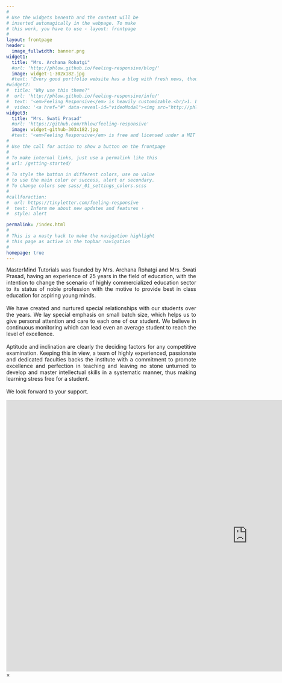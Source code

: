 ```yaml
---
#
# Use the widgets beneath and the content will be
# inserted automagically in the webpage. To make
# this work, you have to use › layout: frontpage
#
layout: frontpage
header:
  image_fullwidth: banner.png
widget1:
  title: "Mrs. Archana Rohatgi"
  #url: 'http://phlow.github.io/feeling-responsive/blog/'
  image: widget-1-302x182.jpg
  #text: 'Every good portfolio website has a blog with fresh news, thoughts and develop&shy;ments of your activities. <em>Feeling Responsive</em> offers you a fully functional blog with an archive page to give readers a quick overview of all your posts.'
#widget2:
#  title: "Why use this theme?"
#  url: 'http://phlow.github.io/feeling-responsive/info/'
#  text: '<em>Feeling Responsive</em> is heavily customizable.<br/>1. Language-Support :)<br/>2. Optimized for speed and it&#39;s responsive.<br/>3. Built on <a href="http://foundation.zurb.com/">Foundation Framework</a>.<br/>4. Seven different Headers.<br/>5. Customizable navigation, footer,...'
#  video: '<a href="#" data-reveal-id="videoModal"><img src="http://phlow.github.io/feeling-responsive/images/start-video-feeling-responsive-302x182.jpg" width="302" height="182" alt=""/></a>'
widget3:
  title: "Mrs. Swati Prasad"
  #url: 'https://github.com/Phlow/feeling-responsive'
  image: widget-github-303x182.jpg
  #text: '<em>Feeling Responsive</em> is free and licensed under a MIT License. Make it your own and start building. Grab the <a href="https://github.com/#Phlow/feeling-responsive/tree/bare-bones-version">Bare-Bones-Version</a> for a fresh start or learn how to use it with the <a href="https://github.com/#Phlow/feeling-responsive/tree/gh-pages">education-version</a> with sample posts and images. Then tell me via Twitter <a href="http://twitter.com/#phlow">@phlow</a>.'
#
# Use the call for action to show a button on the frontpage
#
# To make internal links, just use a permalink like this
# url: /getting-started/
#
# To style the button in different colors, use no value
# to use the main color or success, alert or secondary.
# To change colors see sass/_01_settings_colors.scss
#
#callforaction:
#  url: https://tinyletter.com/feeling-responsive
#  text: Inform me about new updates and features ›
#  style: alert

permalink: /index.html
#
# This is a nasty hack to make the navigation highlight
# this page as active in the topbar navigation
#
homepage: true
---
```

<p align="justify">
		MasterMind Tutorials was founded by Mrs. Archana Rohatgi and Mrs. Swati Prasad, having an experience of 25 years in the field of education, with the intention to change the scenario of highly commercialized education sector to its status of noble profession with the motive to provide best in class education for aspiring young minds.
        <br>
        <br>
        We have created and nurtured special relationships with our students over the years. We lay special emphasis on small batch size, which helps us to give personal attention and care to each one of our student. We believe in continuous monitoring which can lead even an average student to reach the level of excellence.
        <br>
        <br>
        Aptitude and inclination are clearly the deciding factors for any competitive examination. Keeping this in view, a team of highly experienced, passionate and dedicated faculties backs the institute with a commitment to promote excellence and perfection in teaching and leaving no stone unturned to develop and master intellectual skills in a systematic manner, thus  making learning stress free for a student.
        <br>
        <br>
		We look forward to your support.
</p>

<div id="videoModal" class="reveal-modal large" data-reveal="">
  <div class="flex-video widescreen vimeo" style="display: block;">
    <iframe width="1280" height="720" src="https://www.youtube.com/embed/3b5zCFSmVvU" frameborder="0" allowfullscreen></iframe>
  </div>
  <a class="close-reveal-modal">&#215;</a>
</div>
